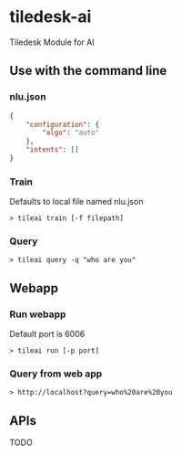 # tiledesk-ai
Tiledesk Module for AI

## Use with the command line

### nlu.json

```json
{
	"configuration": {
		"algo": "auto"
	},
	"intents": []
}
```

### Train
Defaults to local file named nlu.json

```
> tileai train [-f filepath]
```
### Query

```shell
> tileai query -q "who are you"
```

## Webapp

### Run webapp

Default port is 6006

```shell
> tileai run [-p port]
```

### Query from web app

```shell
> http://localhost?query=who%20are%20you
```

## APIs

TODO
